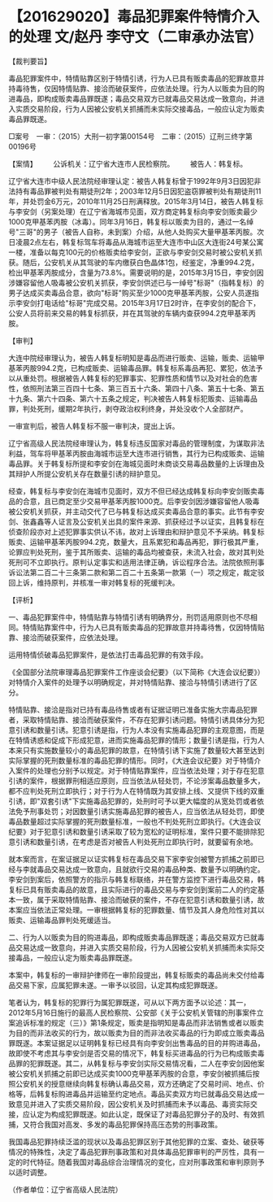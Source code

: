 # 【201629020】毒品犯罪案件特情介入的处理 文/赵丹 李守文（二审承办法官）

【裁判要旨】

毒品犯罪案件中，特情贴靠区别于特情引诱，行为人已具有贩卖毒品的犯罪故意并持毒待售，仅因特情贴靠、接洽而破获案件，应依法处理。行为人以贩卖为目的购进毒品，即构成贩卖毒品罪既遂；毒品交易双方已就毒品交易达成一致意向，并进入实质交易阶段，行为人因被公安机关抓捕而未实际交接毒品，一般应认定为贩卖毒品罪既遂。

□案号　一审：（2015）大刑一初字第00154号　二审：（2015）辽刑三终字第00196号

【案情】 　　公诉机关：辽宁省大连市人民检察院。 　　被告人：韩复标。

辽宁省大连市中级人民法院经审理认定：被告人韩复标曾于1992年9月3日因犯非法持有毒品罪被判处有期徒刑2年；2003年12月5日因犯盗窃罪被判处有期徒刑11年，并处罚金6万元，2010年11月25日刑满释放。2015年3月14日，被告人韩复标与李安剑（另案处理）在辽宁省海城市见面，双方商定韩复标向李安剑贩卖最少1000克甲基苯丙胺（冰毒）。同年3月16日，韩复标以贩卖为目的，通过一名绰号"三哥"的男子（被告人自称，未到案）介绍，从他人处购买大量甲基苯丙胺。次日凌晨2点左右，韩复标驾车将毒品从海城市运至大连市中山区大连街24号某公寓一楼，准备以每克100元的价格贩卖给李安剑，正欲与李安剑交易时被公安机关抓获。随后，公安机关从其驾驶的车内缴获白色晶体1包，经鉴定，净重994.2克，检出甲基苯丙胺成分，含量为73.8%。需要说明的是，2015年3月15日，李安剑因涉嫌容留他人吸毒被公安机关抓获，李安剑供述已与一绰号"标哥"（指韩复标）的男子达成买卖毒品合意，欲向"标哥"购买至少1000克甲基苯丙胺，公安人员遂指示李安剑打电话给"标哥"完成交易。2015年3月17日2时许，在李安剑的配合下，公安人员将前来交易的韩复标抓获，并在其驾驶的车辆内查获994.2克甲基苯丙胺。

【审判】

大连中院经审理认为，被告人韩复标明知是毒品而进行贩卖、运输，贩卖、运输甲基苯丙胺994.2克，已构成贩卖、运输毒品罪。韩复标系毒品再犯、累犯，依法予以从重处罚。根据被告人韩复标的犯罪事实、犯罪性质和情节以及对社会的危害性，依照刑法第三百四十七条、第三百五十六条、第四十八条、第五十七条、第五十九条、第六十四条、第六十五条之规定，判决被告人韩复标犯贩卖、运输毒品罪，判处死刑，缓期2年执行，剥夺政治权利终身，并处没收个人全部财产。

一审宣判后，被告人韩复标不服一审判决，提出上诉。

辽宁省高级人民法院经审理认为，韩复标违反国家对毒品的管理制度，为谋取非法利益，驾车将甲基苯丙胺由海城市运至大连市进行销售，其行为已构成贩卖、运输毒品罪。关于韩复标所提和李安剑在海城见面时未商谈交易毒品数量的上诉理由及其辩护人所提公安机关存在数量引诱的辩护意见。

经查，韩复标与李安剑在海城市见面时，双方不但已经达成韩复标向李安剑贩卖毒品的合意，且已商定至少交易甲基苯丙胺1000克。后李安剑因涉嫌容留他人吸毒被公安机关抓获，并主动交代了已与韩复标达成买卖毒品合意的事实。此节有李安剑、张鑫鑫等人证言及公安机关出具的案件来源、抓获经过予以证实，且韩复标在侦查阶段亦对上述犯罪事实供认不讳，故对上诉理由和辩护意见不予采纳。韩复标贩卖、运输甲基苯丙胺994.2克，数量大，且系累犯和毒品再犯，罪行极其严重，论罪应判处死刑，鉴于其所贩卖、运输的毒品均被查获，未流入社会，故对其判处死刑可不立即执行。原判认定事实和适用法律正确，诉讼程序合法。法院依照刑事诉讼法第二百二十三条第二款和第二百二十五条第一款第（一）项之规定，裁定驳回上诉，维持原判，并核准一审对韩复标的死缓判决。

【评析】

一、毒品犯罪案件中，特情贴靠与特情引诱有明确界分，刑罚适用原则也不尽相同。特情贴靠案件中，行为人已具有贩卖毒品的犯罪故意并持毒待售，仅因特情贴靠、接洽而破获案件，应依法处理。

运用特情侦破毒品犯罪案件，是依法打击毒品犯罪的有效手段。

《全国部分法院审理毒品犯罪案件工作座谈会纪要》（以下简称《大连会议纪要》）对特情介入案件的处理予以明确规定，并对特情贴靠、接洽与特情引诱进行了区分。

特情贴靠、接洽是指对已持有毒品待售或者有证据证明已准备实施大宗毒品犯罪者，采取特情贴靠、接洽而破获案件，不存在犯罪引诱问题。特情引诱具体分为犯意引诱和数量引诱。犯意引诱是指，行为人本没有实施毒品犯罪的主观意图，而是在特情诱惑和促成下形成犯意，进而实施毒品犯罪的情形；数量引诱是指，行为人本来只有实施数量较小的毒品犯罪的故意，在特情引诱下实施了数量较大甚至达到实际掌握的死刑数量标准的毒品犯罪的情形。同时，《大连会议纪要》对于特情介入案件的处理也分别予以规定。对于特情贴靠案件，应当依法处理；对于存在犯意引诱的案件，根据罪刑相适应原则，应当依法从轻处罚，不论涉案毒品数量多大，都不应判处死刑立即执行；对于行为人在特情既为其安排上线、又提供下线的双重引诱，即"双套引诱"下实施毒品犯罪的，处刑时可予以更大幅度的从宽处罚或者依法免予刑事处罚；对因数量引诱实施毒品犯罪的被告人，应当依法从轻处罚，即使毒品数量超过实际掌握的死刑数量标准，一般也不判处死刑立即执行。《大连会议纪要》对于犯意引诱和数量引诱采取了较为宽松的证明标准，案件只要不能排除犯意引诱和数量引诱，在考虑是否对被告人判处死刑立即执行时，就要留有余地。

就本案而言，在案证据足以证实韩复标在毒品交易下家李安剑被警方抓捕之前即已经与李就毒品交易达成一致意向，且就欲行交易的毒品种类、数量予以明确约定。李安剑到案后，依照警方的指示与韩复标联络，并在警方监控下进行毒品交易，韩复标已具有贩卖毒品的故意，且实际进行的毒品交易与李安剑到案前二人的约定基本一致，属于采取特情贴靠、接洽而破获的案件，不存在犯意引诱和数量引诱，故本案应当依法正常处理。一审根据韩复标的犯罪数量、情节及其人身危险性对其以贩卖、运输毒品罪判处死缓适当。

二、行为人以贩卖为目的购进毒品，即构成贩卖毒品罪既遂；毒品交易双方已就毒品交易达成一致意向，并进入实质交易阶段，行为人因被公安机关抓捕而未实际交接毒品，一般应认定为贩卖毒品罪既遂。

本案中，韩复标的一审辩护律师在一审阶段提出，韩复标贩卖的毒品尚未交付给毒品交易下家，应属犯罪未遂。一审予以驳回，认定其构成犯罪既遂。

笔者认为，韩复标的犯罪行为属犯罪既遂，可从以下两方面予以论述：其一，2012年5月16日施行的最高人民检察院、公安部《关于公安机关管辖的刑事案件立案追诉标准的规定（三）》第1条规定，贩卖是指明知是毒品而非法销售或者以贩卖为目的而非法收买的行为，故以贩卖为目的而非法收买毒品的行为即成立贩卖毒品罪既遂。本案证据足以证明韩复标已经具有向李安剑出售毒品的目的并购进毒品，故即使不考虑其与李安剑是否交易的情况下，韩复标买进毒品的行为已构成贩卖毒品罪的犯罪既遂。其二，从韩复标与李安剑实际交易情况看，二人在李安剑因他案被公安机关抓捕之前即已达成买卖1000克甲基苯丙胺的合意，李安剑被抓捕后按照公安机关的授意继续向韩复标确认毒品交易，双方还确定了交易时间、地点、价格等，后韩复标购进毒品并运输至约定地点。毒品买卖双方均已就毒品交易达成一致意见并进入了实质交易阶段，因公安机关及时抓捕而未予以毒品、毒资实际交接，应认定为构成犯罪既遂。如此认定，既保证了对毒品犯罪分子的及时、有效抓捕，又符合我国对高发、多发的毒品犯罪保持高压态势的刑事政策。

我国毒品犯罪持续泛滥的现状以及毒品犯罪区别于其他犯罪的立案、查处、破获等情况的特殊性，决定了毒品犯罪刑事政策和对具体毒品犯罪审判的严厉性，具有一定的时代特征。随着我国对毒品综合治理情况的变化，应对刑事政策和审判原则予以适时调整。

（作者单位：辽宁省高级人民法院）